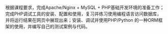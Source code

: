 根据课程要求，完成Apache/Nginx + MySQL + PHP基础开发环境的准备工作；完成PHP调试工具的安装、配置和使用，复习并练习使用编程语言访问数据库，并将运行结果在网页中展现出来；安装、调试并使用PHP/Python 的一种ORM框架的使用，并编写自己的测试案例与代码。
